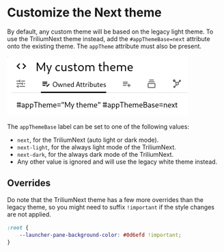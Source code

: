 # Customize the Next theme
By default, any custom theme will be based on the legacy light theme. To use the TriliumNext theme instead, add the `#appThemeBase=next` attribute onto the existing theme. The `appTheme` attribute must also be present.

![](Customize%20the%20Next%20theme_i.png)

The `appThemeBase` label can be set to one of the following values:

*   `next`, for the TriliumNext (auto light or dark mode).
*   `next-light`, for the always light mode of the TriliumNext.
*   `next-dark`, for the always dark mode of the TriliumNext.
*   Any other value is ignored and will use the legacy white theme instead.

## Overrides

Do note that the TriliumNext theme has a few more overrides than the legacy theme, so you might need to suffix `!important` if the style changes are not applied.

```css
:root {
	--launcher-pane-background-color: #0d6efd !important;
}
```